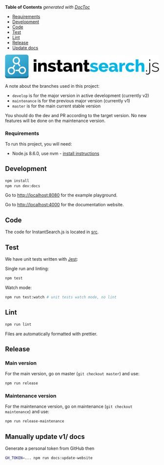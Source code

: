<!-- START doctoc generated TOC please keep comment here to allow auto update -->
<!-- DON'T EDIT THIS SECTION, INSTEAD RE-RUN doctoc TO UPDATE -->
**Table of Contents**  *generated with [DocToc](https://github.com/thlorenz/doctoc)*

  - [Requirements](#requirements)
- [Development](#development)
- [Code](#code)
- [Test](#test)
- [Lint](#lint)
- [Release](#release)
- [Update docs](#update-docs)

<!-- END doctoc generated TOC please keep comment here to allow auto update -->

[![InstantSearch.js logo][logo]][website]

A note about the branches used in this project:
 - `develop` is for the major version in active development (currently v2)
 - `maintenance` is for the previous major version (currently v1)
 - `master` is for the main current stable version

You should do the dev and PR according to the target version. No new features
will be done on the maintenance version.

### Requirements

To run this project, you will need:

- Node.js 8.6.0, use nvm - [install instructions](https://github.com/creationix/nvm#install-script)

## Development

```sh
npm install
npm run dev:docs
```

Go to <http://localhost:8080> for the example playground.

Go to <http://localhost:4000> for the documentation website.

## Code

The code for InstantSearch.js is located in [src](src).

## Test

We have unit tests written with [Jest](https://facebook.github.io/jest/):

Single run and linting:
```sh
npm test
```

Watch mode:
```sh
npm run test:watch # unit tests watch mode, no lint
```

## Lint

```sh
npm run lint
```

Files are automatically formatted with prettier.

## Release

### Main version
For the main version, go on master (`git checkout master`) and use:

```sh
npm run release
```

### Maintenance version

For the maintenance version, go on maintenance (`git checkout maintenance`) and use:

```sh
npm run release-maintenance
```

## Manually update v1/ docs

Generate a personal token from GitHub then

```sh
GH_TOKEN=... npm run docs:update-website
```

[logo]: ./docs/readme-logo.png
[website]: https://community.algolia.com/instantsearch.js
